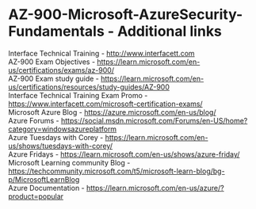 # AZ-900-Microsoft-AzureSecurity-Fundamentals - Additional links<br>

Interface Technical Training - http://www.interfacett.com<br>
AZ-900 Exam Objectives - https://learn.microsoft.com/en-us/certifications/exams/az-900/<br>
AZ-900 Exam study guide - https://learn.microsoft.com/en-us/certifications/resources/study-guides/AZ-900<br>
Interface Technical Training Exam Promo - https://www.interfacett.com/microsoft-certification-exams/<br>
Microsoft Azure Blog - https://azure.microsoft.com/en-us/blog/<br>
Azure Forums - https://social.msdn.microsoft.com/Forums/en-US/home?category=windowsazureplatform<br>
Azure Tuesdays with Corey - https://learn.microsoft.com/en-us/shows/tuesdays-with-corey/<br>
Azure Fridays - https://learn.microsoft.com/en-us/shows/azure-friday/<br>
Microsoft Learning community Blog - https://techcommunity.microsoft.com/t5/microsoft-learn-blog/bg-p/MicrosoftLearnBlog<br>
Azure Documentation - https://learn.microsoft.com/en-us/azure/?product=popular<br>

